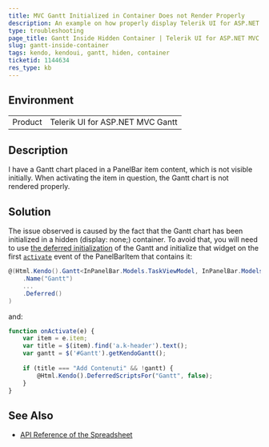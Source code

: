 ```yaml
---
title: MVC Gantt Initialized in Container Does not Render Properly
description: An example on how properly display Telerik UI for ASP.NET MVC Gantt chart, when it is placed in initially hidden container.
type: troubleshooting
page_title: Gantt Inside Hidden Container | Telerik UI for ASP.NET MVC Gantt
slug: gantt-inside-container
tags: kendo, kendoui, gantt, hiden, container
ticketid: 1144634
res_type: kb
---
```


## Environment

<table>
 <tr>
  <td>Product</td>
  <td>Telerik UI for ASP.NET MVC Gantt</td>
 </tr>
</table>

## Description

I have a Gantt chart placed in a PanelBar item content, which is not visible initially. When activating the item in question, the Gantt chart is not rendered properly.

## Solution

The issue observed is caused by the fact that the Gantt chart has been initialized in a hidden (display: none;) container. To avoid that, you will need to use [the deferred initialization](https://docs.telerik.com/aspnet-mvc/getting-started/fundamentals#configuration-Deferring) of the Gantt and initialize that widget on the first [`activate`](https://docs.telerik.com/kendo-ui/api/javascript/ui/panelbar#events-activate) event of the PanelBarItem that contains it:

```C#
@(Html.Kendo().Gantt<InPanelBar.Models.TaskViewModel, InPanelBar.Models.DependencyViewModel>()
    .Name("Gantt")
	...
    .Deferred()
)
```

and:

```JavaScript
function onActivate(e) {
    var item = e.item;
    var title = $(item).find('a.k-header').text();
    var gantt = $('#Gantt').getKendoGantt();
 
    if (title === "Add Contenuti" && !gantt) {
        @Html.Kendo().DeferredScriptsFor("Gantt", false);
    }
}
```

## See Also

* [API Reference of the Spreadsheet](https://docs.telerik.com/kendo-ui/api/javascript/ui/gantt)
